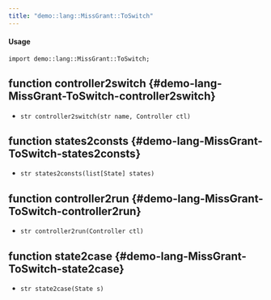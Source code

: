 ```yaml
---
title: "demo::lang::MissGrant::ToSwitch"
---
```


#### Usage

`import demo::lang::MissGrant::ToSwitch;`


## function controller2switch {#demo-lang-MissGrant-ToSwitch-controller2switch}

* ``str controller2switch(str name, Controller ctl)``

## function states2consts {#demo-lang-MissGrant-ToSwitch-states2consts}

* ``str states2consts(list[State] states)``

## function controller2run {#demo-lang-MissGrant-ToSwitch-controller2run}

* ``str controller2run(Controller ctl)``

## function state2case {#demo-lang-MissGrant-ToSwitch-state2case}

* ``str state2case(State s)``

